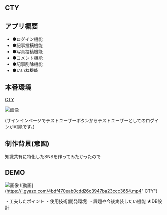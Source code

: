 ## CTY


## アプリ概要
- ●ログイン機能
- ●記事投稿機能
- ●写真投稿機能
- ●コメント機能
- ●記事削除機能
- ●いいね機能

## 本番環境
 [CTY]( https://mysterious-escarpment-29370.herokuapp.com)

 ![画像](https://i.gyazo.com/55b0f3e36b56a6c7bb65f6856c99dd77.png)

(サインインページでテストユーザーボタンからテストユーザーとしてのログインが可能です。)
## 制作背景(意図)
知識共有に特化したSNSを作ってみたかったので

## DEMO
![画像](https://i.gyazo.com/e2e3f96850d7376b00bd614cfdb63f3b.png " CTY")
![動画](https://i.gyazo.com/4bdf470eab0cdd26c3947ba23ccc3654.mp4" CTY")

・工夫したポイント
・使用技術(開発環境)
・課題や今後実装したい機能
★DB設計
